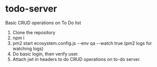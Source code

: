 # todo-server
Basic CRUD operations on To Do list

1. Clone the repository
2. npm i
3. pm2 start ecosystem.config.js --env qa --watch true (pm2 logs for watching logs)
4. Do basic login, then verify user.
5. Attach jwt in headers to do CRUD operations on to-do server.